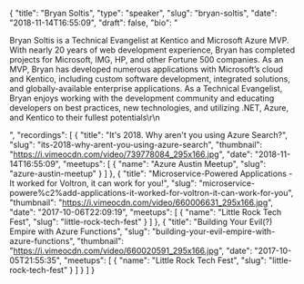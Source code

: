 {
  "title": "Bryan Soltis",
  "type": "speaker",
  "slug": "bryan-soltis",
  "date": "2018-11-14T16:55:09",
  "draft": false,
  "bio": "<p>Bryan Soltis is a Technical Evangelist at Kentico and Microsoft Azure MVP. With nearly 20 years of web development experience, Bryan has completed projects for Microsoft, IMG, HP, and other Fortune 500 companies. As an MVP, Bryan has developed numerous applications with Microsoft’s cloud and Kentico, including custom software development, integrated solutions, and globally-available enterprise applications. As a Technical Evangelist, Bryan enjoys working with the development community and educating developers on best practices, new technologies, and utilizing .NET, Azure, and Kentico to their fullest potentials\r\n</p>",
  "recordings": [
    {
      "title": "It's 2018. Why aren't you using Azure Search?",
      "slug": "its-2018-why-arent-you-using-azure-search",
      "thumbnail": "https://i.vimeocdn.com/video/739778084_295x166.jpg",
      "date": "2018-11-14T16:55:09",
      "meetups": [
        {
          "name": "Azure Austin Meetup",
          "slug": "azure-austin-meetup"
        }
      ]
    },
    {
      "title": "Microservice-Powere­d Applications - It worked for Voltron, it can work for you!",
      "slug": "microservice-powere%c2%add-applications-it-worked-for-voltron-it-can-work-for-you",
      "thumbnail": "https://i.vimeocdn.com/video/660006631_295x166.jpg",
      "date": "2017-10-06T22:09:19",
      "meetups": [
        {
          "name": "Little Rock Tech Fest",
          "slug": "little-rock-tech-fest"
        }
      ]
    },
    {
      "title": "Building Your Evil(?) Empire with Azure Functions",
      "slug": "building-your-evil-empire-with-azure-functions",
      "thumbnail": "https://i.vimeocdn.com/video/660020591_295x166.jpg",
      "date": "2017-10-05T21:55:35",
      "meetups": [
        {
          "name": "Little Rock Tech Fest",
          "slug": "little-rock-tech-fest"
        }
      ]
    }
  ]
}